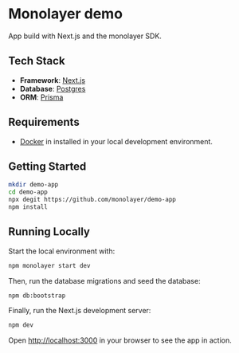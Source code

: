 # Monolayer demo

App build with Next.js and the monolayer SDK.

## Tech Stack

- **Framework**: [Next.js](https://nextjs.org/)
- **Database**: [Postgres](https://www.postgresql.org/)
- **ORM**: [Prisma](https://www.prisma.io/orm/)

## Requirements

- [Docker](https://www.docker.com) in installed in your local development environment.

## Getting Started

```bash
mkdir demo-app
cd demo-app
npx degit https://github.com/monolayer/demo-app
npm install
```

## Running Locally

Start the local environment with:

```bash
npm monolayer start dev
```

Then, run the database migrations and seed the database:

```bash
npm db:bootstrap
```

Finally, run the Next.js development server:

```bash
npm dev
```

Open [http://localhost:3000](http://localhost:3000) in your browser to see the app in action.
